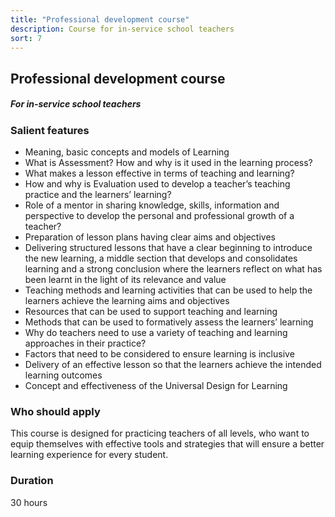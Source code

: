 ```yaml
---
title: "Professional development course"
description: Course for in-service school teachers
sort: 7
---
```


## Professional development course
##### For in-service school teachers

### Salient features
- Meaning, basic concepts and models of Learning 
- What is Assessment? How and why is it used in the learning process? 
- What makes a lesson effective in terms of teaching and learning? 
- How and why is Evaluation used to develop a teacher’s teaching practice and the learners’ learning? 
- Role of a mentor in sharing knowledge, skills, information and perspective to develop the personal and professional growth of a teacher? 
- Preparation of lesson plans having clear aims and objectives 
- Delivering structured lessons that have a clear beginning to introduce the new learning, a middle section that develops and consolidates learning and a strong conclusion where the learners reflect on what has been learnt in the light of its relevance and value
- Teaching methods and learning activities that can be used to help the learners achieve the learning aims and objectives 
- Resources that can be used to support teaching and learning 
- Methods that can be used to formatively assess the learners’ learning 
- Why do teachers need to use a variety of teaching and learning approaches in their practice? 
- Factors that need to be considered to ensure learning is inclusive 
- Delivery of an effective lesson so that the learners achieve the intended learning outcomes 
- Concept and effectiveness of the Universal Design for Learning

### Who should apply
This course is designed for practicing teachers of all levels, who want to equip themselves with effective tools and strategies that will ensure a better learning experience for every student.

### Duration
30 hours